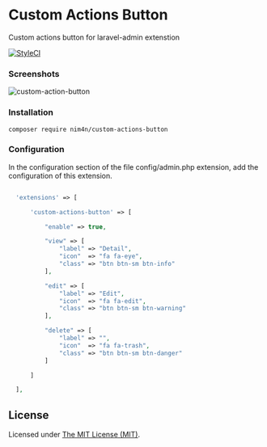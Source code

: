 Custom Actions Button
======
Custom actions button for laravel-admin extenstion

[![StyleCI](https://github.styleci.io/repos/196005846/shield?branch=master)](https://github.styleci.io/repos/196005846)

### Screenshots
![custom-action-button](https://user-images.githubusercontent.com/23657262/60898926-d04b5180-a293-11e9-8660-b5ce4d7886ec.PNG)

### Installation
```
composer require nim4n/custom-actions-button
```

### Configuration
In the configuration section of the file config/admin.php extension, add the configuration of this extension.
```php

  'extensions' => [

      'custom-actions-button' => [

          "enable" => true,

          "view" => [
              "label" => "Detail",
              "icon"  => "fa fa-eye",
              "class" => "btn btn-sm btn-info"
          ],

          "edit" => [
              "label" => "Edit",
              "icon"  => "fa fa-edit",
              "class" => "btn btn-sm btn-warning"
          ],

          "delete" => [
              "label" => "",
              "icon"  => "fa fa-trash",
              "class" => "btn btn-sm btn-danger"
          ]

      ]

  ],

```
License
------------
Licensed under [The MIT License (MIT)](LICENSE).
